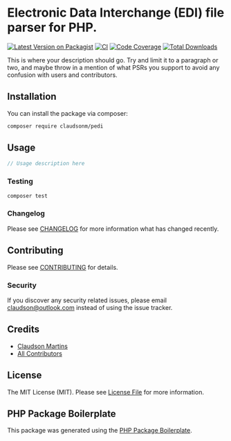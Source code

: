 # Electronic Data Interchange (EDI) file parser for PHP.

[![Latest Version on Packagist](https://img.shields.io/packagist/v/claudsonm/pedi.svg?style=flat)](https://packagist.org/packages/claudsonm/pedi)
[![CI](https://github.com/claudsonm/pedi/workflows/CI/badge.svg)](https://github.com/claudsonm/pedi/actions?query=workflow%3ACI+branch%3Amaster)
[![Code Coverage](https://scrutinizer-ci.com/g/claudsonm/pedi/badges/coverage.png?b=master)](https://scrutinizer-ci.com/g/claudsonm/pedi/?branch=master)
[![Total Downloads](https://img.shields.io/packagist/dt/claudsonm/pedi.svg?style=flat-square)](https://packagist.org/packages/claudsonm/pedi)

This is where your description should go. Try and limit it to a paragraph or two, and maybe throw in a mention of what PSRs you support to avoid any confusion with users and contributors.

## Installation

You can install the package via composer:

```bash
composer require claudsonm/pedi
```

## Usage

``` php
// Usage description here
```

### Testing

``` bash
composer test
```

### Changelog

Please see [CHANGELOG](CHANGELOG.md) for more information what has changed recently.

## Contributing

Please see [CONTRIBUTING](CONTRIBUTING.md) for details.

### Security

If you discover any security related issues, please email claudson@outlook.com instead of using the issue tracker.

## Credits

- [Claudson Martins](https://github.com/claudsonm)
- [All Contributors](../../contributors)

## License

The MIT License (MIT). Please see [License File](LICENSE.md) for more information.

## PHP Package Boilerplate

This package was generated using the [PHP Package Boilerplate](https://laravelpackageboilerplate.com).
